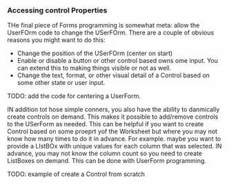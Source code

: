 ### Accessing control Properties

THe final piece of Forms programming is somewhat meta: allow the UserFOrm code to change the USerFOrm. There are a couple of obvious reasons you might want to do this:

- Change the position of the USerFOrm (center on start)
- Enable or disable a button or other control based owns ome input. You can extend this to making things visible or not as well.
- Change the text, format, or other visual detail of a Control based on some other state or user input.

TODO: add the code for centering a UserForm.

IN addition tot hose simple conners, you also have the ability to danmically create controls on demand. This makes it possible to add/remove controls to the USerForm as needed. This can be helpful if you want to create Control based on some proeprt yof the Worksheet but where you may not know how many times to do it in advance. For example. maybe you want to provide a LIstBOx with unique values for each column that was selected. IN advance, you may not know the column count so you need to create ListBoxes on demand. This can be done with UserForm programming.

TODO: example of create a Control from scratch
